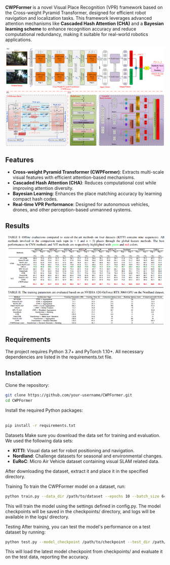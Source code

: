 **CWPFormer** is a novel Visual Place Recognition (VPR) framework based on the Cross-weight Pyramid Transformer, designed for efficient robot navigation and localization tasks. This framework leverages advanced attention mechanisms like **Cascaded Hash Attention (CHA)** and a **Bayesian learning scheme** to enhance recognition accuracy and reduce computational redundancy, making it suitable for real-world robotics applications.

![alt text](/pic/figure2-1.png)

## Features

- **Cross-weight Pyramid Transformer (CWPFormer)**: Extracts multi-scale visual features with efficient attention-based mechanisms.
- **Cascaded Hash Attention (CHA)**: Reduces computational cost while improving attention diversity.
- **Bayesian Learning**: Enhances the place matching accuracy by learning compact hash codes.
- **Real-time VPR Performance**: Designed for autonomous vehicles, drones, and other perception-based unmanned systems.

## Results

![alt text](/pic/image.png)

## Requirements
The project requires Python 3.7+ and PyTorch 1.10+. All necessary dependencies are listed in the requirements.txt file.

## Installation
Clone the repository:

```bash
git clone https://github.com/your-username/CWPFormer.git
cd CWPFormer
```
Install the required Python packages:

```bash

pip install -r requirements.txt
```
Datasets
Make sure you download the data set for training and evaluation. We used the following data sets:
- **KITTI**: Visual data set for robot positioning and navigation.
- **Nordland**: Challenge datasets for seasonal and environmental changes.
- **EuRoC**: Micro Air Vehicle dataset containing visual SLAM related data.

After downloading the dataset, extract it and place it in the specified directory.

Training
To train the CWPFormer model on a dataset, run:

```bash
python train.py --data_dir /path/to/dataset --epochs 10 --batch_size 64 --learning_rate 1e-4

```
This will train the model using the settings defined in config.py. The model checkpoints will be saved in the checkpoints/ directory, and logs will be available in the logs/ directory.

Testing
After training, you can test the model's performance on a test dataset by running:

```bash
python test.py --model_checkpoint /path/to/checkpoint --test_dir /path/to/test_data

```
This will load the latest model checkpoint from checkpoints/ and evaluate it on the test data, reporting the accuracy.
